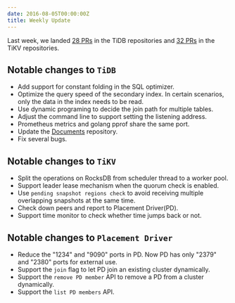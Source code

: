 ```yaml
---
date: 2016-08-05T00:00:00Z
title: Weekly Update
---
```


Last week, we landed [28 PRs](https://github.com/pingcap/tidb/pulls?utf8=%E2%9C%93&q=is%3Apr%20is%3Amerged%20merged%3A2016-07-30..2016-08-05%20) in the TiDB repositories and [32 PRs](https://github.com/search?utf8=%E2%9C%93&q=repo%3Apingcap%2Ftikv+repo%3Apingcap%2Fpd+is%3Apr+is%3Amerged+merged%3A2016-07-30..2016-08-05+&type=Issues&ref=searchresults) in the TiKV repositories.

## Notable changes to `TiDB`

+ Add support for constant folding in the SQL optimizer.
+ Optimize the query speed of the secondary index. In certain scenarios, only the data in the index needs to be read.
+ Use dynamic programing to decide the join path for multiple tables.
+ Adjust the command line to support setting the listening address.
+ Prometheus metrics and golang pprof share the same port.
+ Update the  [Documents](https://github.com/pingcap/docs) repository.
+ Fix several bugs.
## Notable changes to `TiKV`

+ Split the operations on RocksDB from scheduler thread to a worker pool.
+ Support leader lease mechanism when the quorum check is enabled. 
+ Use `pending snapshot regions check` to avoid receiving multiple overlapping snapshots at the same time.
+ Check down peers and report to Placement Driver(PD).
+ Support time monitor to check whether time jumps back or not.

## Notable changes to `Placement Driver`

+ Reduce the "1234" and "9090" ports in PD. Now PD has only "2379" and "2380" ports for external use. 
+ Support the `join` flag to let PD join an existing cluster dynamically.
+ Support the `remove PD member` API to remove a PD from a cluster dynamically.
+ Support the `list PD members` API.
